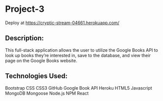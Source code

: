 # Project-3 
 Deploy at https://cryptic-stream-04661.herokuapp.com/

## Description:
This full-stack application allows the user to utilize the Google Books API to look up books they’re interested in, save to the database, and view their page on the Google Books website.

## Technologies Used: 
Bootstrap CSS
CSS3
GitHub
Google Book API
Heroku
HTML5
Javascript
MongoDB
Mongoose
Node.js
NPM
React